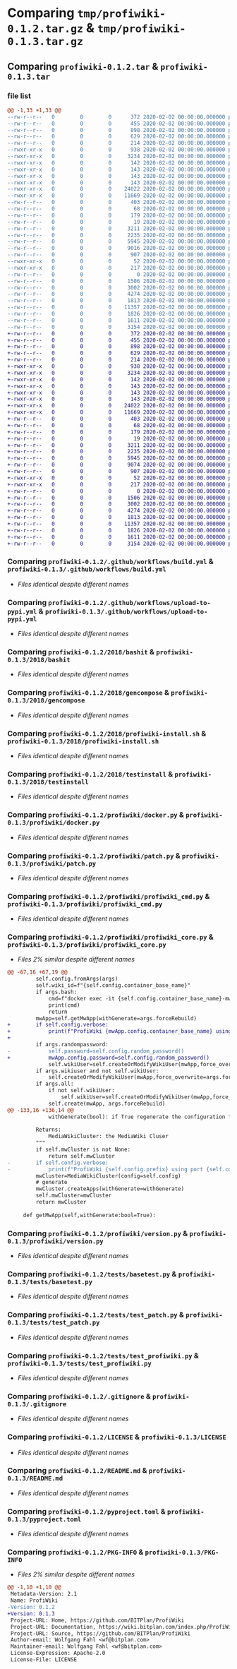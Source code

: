# Comparing `tmp/profiwiki-0.1.2.tar.gz` & `tmp/profiwiki-0.1.3.tar.gz`

## Comparing `profiwiki-0.1.2.tar` & `profiwiki-0.1.3.tar`

### file list

```diff
@@ -1,33 +1,33 @@
--rw-r--r--   0        0        0      372 2020-02-02 00:00:00.000000 profiwiki-0.1.2/.project
--rw-r--r--   0        0        0      455 2020-02-02 00:00:00.000000 profiwiki-0.1.2/.pydevproject
--rw-r--r--   0        0        0      898 2020-02-02 00:00:00.000000 profiwiki-0.1.2/.github/workflows/build.yml
--rw-r--r--   0        0        0      629 2020-02-02 00:00:00.000000 profiwiki-0.1.2/.github/workflows/upload-to-pypi.yml
--rw-r--r--   0        0        0      214 2020-02-02 00:00:00.000000 profiwiki-0.1.2/.vscode/settings.json
--rwxr-xr-x   0        0        0      938 2020-02-02 00:00:00.000000 profiwiki-0.1.2/2018/bashit
--rwxr-xr-x   0        0        0     3234 2020-02-02 00:00:00.000000 profiwiki-0.1.2/2018/gencompose
--rwxr-xr-x   0        0        0      142 2020-02-02 00:00:00.000000 profiwiki-0.1.2/2018/mw1_27_7
--rwxr-xr-x   0        0        0      143 2020-02-02 00:00:00.000000 profiwiki-0.1.2/2018/mw1_30_1
--rwxr-xr-x   0        0        0      143 2020-02-02 00:00:00.000000 profiwiki-0.1.2/2018/mw1_31_1
--rwxr-xr-x   0        0        0      143 2020-02-02 00:00:00.000000 profiwiki-0.1.2/2018/mw1_33_1
--rwxr-xr-x   0        0        0    24022 2020-02-02 00:00:00.000000 profiwiki-0.1.2/2018/profiwiki-install.sh
--rwxr-xr-x   0        0        0    11669 2020-02-02 00:00:00.000000 profiwiki-0.1.2/2018/testinstall
--rw-r--r--   0        0        0      403 2020-02-02 00:00:00.000000 profiwiki-0.1.2/2018/wiki-config.sh
--rw-r--r--   0        0        0       68 2020-02-02 00:00:00.000000 profiwiki-0.1.2/2018/image/phpinfo.php
--rw-r--r--   0        0        0      179 2020-02-02 00:00:00.000000 profiwiki-0.1.2/2018/image/profiwiki.php
--rw-r--r--   0        0        0       19 2020-02-02 00:00:00.000000 profiwiki-0.1.2/profiwiki/__init__.py
--rw-r--r--   0        0        0     3211 2020-02-02 00:00:00.000000 profiwiki-0.1.2/profiwiki/docker.py
--rw-r--r--   0        0        0     2235 2020-02-02 00:00:00.000000 profiwiki-0.1.2/profiwiki/patch.py
--rw-r--r--   0        0        0     5945 2020-02-02 00:00:00.000000 profiwiki-0.1.2/profiwiki/profiwiki_cmd.py
--rw-r--r--   0        0        0     9016 2020-02-02 00:00:00.000000 profiwiki-0.1.2/profiwiki/profiwiki_core.py
--rw-r--r--   0        0        0      907 2020-02-02 00:00:00.000000 profiwiki-0.1.2/profiwiki/version.py
--rwxr-xr-x   0        0        0       52 2020-02-02 00:00:00.000000 profiwiki-0.1.2/scripts/install
--rwxr-xr-x   0        0        0      217 2020-02-02 00:00:00.000000 profiwiki-0.1.2/scripts/test
--rw-r--r--   0        0        0        0 2020-02-02 00:00:00.000000 profiwiki-0.1.2/tests/__init__.py
--rw-r--r--   0        0        0     1506 2020-02-02 00:00:00.000000 profiwiki-0.1.2/tests/basetest.py
--rw-r--r--   0        0        0     3002 2020-02-02 00:00:00.000000 profiwiki-0.1.2/tests/test_patch.py
--rw-r--r--   0        0        0     4274 2020-02-02 00:00:00.000000 profiwiki-0.1.2/tests/test_profiwiki.py
--rw-r--r--   0        0        0     1813 2020-02-02 00:00:00.000000 profiwiki-0.1.2/.gitignore
--rw-r--r--   0        0        0    11357 2020-02-02 00:00:00.000000 profiwiki-0.1.2/LICENSE
--rw-r--r--   0        0        0     1826 2020-02-02 00:00:00.000000 profiwiki-0.1.2/README.md
--rw-r--r--   0        0        0     1611 2020-02-02 00:00:00.000000 profiwiki-0.1.2/pyproject.toml
--rw-r--r--   0        0        0     3154 2020-02-02 00:00:00.000000 profiwiki-0.1.2/PKG-INFO
+-rw-r--r--   0        0        0      372 2020-02-02 00:00:00.000000 profiwiki-0.1.3/.project
+-rw-r--r--   0        0        0      455 2020-02-02 00:00:00.000000 profiwiki-0.1.3/.pydevproject
+-rw-r--r--   0        0        0      898 2020-02-02 00:00:00.000000 profiwiki-0.1.3/.github/workflows/build.yml
+-rw-r--r--   0        0        0      629 2020-02-02 00:00:00.000000 profiwiki-0.1.3/.github/workflows/upload-to-pypi.yml
+-rw-r--r--   0        0        0      214 2020-02-02 00:00:00.000000 profiwiki-0.1.3/.vscode/settings.json
+-rwxr-xr-x   0        0        0      938 2020-02-02 00:00:00.000000 profiwiki-0.1.3/2018/bashit
+-rwxr-xr-x   0        0        0     3234 2020-02-02 00:00:00.000000 profiwiki-0.1.3/2018/gencompose
+-rwxr-xr-x   0        0        0      142 2020-02-02 00:00:00.000000 profiwiki-0.1.3/2018/mw1_27_7
+-rwxr-xr-x   0        0        0      143 2020-02-02 00:00:00.000000 profiwiki-0.1.3/2018/mw1_30_1
+-rwxr-xr-x   0        0        0      143 2020-02-02 00:00:00.000000 profiwiki-0.1.3/2018/mw1_31_1
+-rwxr-xr-x   0        0        0      143 2020-02-02 00:00:00.000000 profiwiki-0.1.3/2018/mw1_33_1
+-rwxr-xr-x   0        0        0    24022 2020-02-02 00:00:00.000000 profiwiki-0.1.3/2018/profiwiki-install.sh
+-rwxr-xr-x   0        0        0    11669 2020-02-02 00:00:00.000000 profiwiki-0.1.3/2018/testinstall
+-rw-r--r--   0        0        0      403 2020-02-02 00:00:00.000000 profiwiki-0.1.3/2018/wiki-config.sh
+-rw-r--r--   0        0        0       68 2020-02-02 00:00:00.000000 profiwiki-0.1.3/2018/image/phpinfo.php
+-rw-r--r--   0        0        0      179 2020-02-02 00:00:00.000000 profiwiki-0.1.3/2018/image/profiwiki.php
+-rw-r--r--   0        0        0       19 2020-02-02 00:00:00.000000 profiwiki-0.1.3/profiwiki/__init__.py
+-rw-r--r--   0        0        0     3211 2020-02-02 00:00:00.000000 profiwiki-0.1.3/profiwiki/docker.py
+-rw-r--r--   0        0        0     2235 2020-02-02 00:00:00.000000 profiwiki-0.1.3/profiwiki/patch.py
+-rw-r--r--   0        0        0     5945 2020-02-02 00:00:00.000000 profiwiki-0.1.3/profiwiki/profiwiki_cmd.py
+-rw-r--r--   0        0        0     9074 2020-02-02 00:00:00.000000 profiwiki-0.1.3/profiwiki/profiwiki_core.py
+-rw-r--r--   0        0        0      907 2020-02-02 00:00:00.000000 profiwiki-0.1.3/profiwiki/version.py
+-rwxr-xr-x   0        0        0       52 2020-02-02 00:00:00.000000 profiwiki-0.1.3/scripts/install
+-rwxr-xr-x   0        0        0      217 2020-02-02 00:00:00.000000 profiwiki-0.1.3/scripts/test
+-rw-r--r--   0        0        0        0 2020-02-02 00:00:00.000000 profiwiki-0.1.3/tests/__init__.py
+-rw-r--r--   0        0        0     1506 2020-02-02 00:00:00.000000 profiwiki-0.1.3/tests/basetest.py
+-rw-r--r--   0        0        0     3002 2020-02-02 00:00:00.000000 profiwiki-0.1.3/tests/test_patch.py
+-rw-r--r--   0        0        0     4274 2020-02-02 00:00:00.000000 profiwiki-0.1.3/tests/test_profiwiki.py
+-rw-r--r--   0        0        0     1813 2020-02-02 00:00:00.000000 profiwiki-0.1.3/.gitignore
+-rw-r--r--   0        0        0    11357 2020-02-02 00:00:00.000000 profiwiki-0.1.3/LICENSE
+-rw-r--r--   0        0        0     1826 2020-02-02 00:00:00.000000 profiwiki-0.1.3/README.md
+-rw-r--r--   0        0        0     1611 2020-02-02 00:00:00.000000 profiwiki-0.1.3/pyproject.toml
+-rw-r--r--   0        0        0     3154 2020-02-02 00:00:00.000000 profiwiki-0.1.3/PKG-INFO
```

### Comparing `profiwiki-0.1.2/.github/workflows/build.yml` & `profiwiki-0.1.3/.github/workflows/build.yml`

 * *Files identical despite different names*

### Comparing `profiwiki-0.1.2/.github/workflows/upload-to-pypi.yml` & `profiwiki-0.1.3/.github/workflows/upload-to-pypi.yml`

 * *Files identical despite different names*

### Comparing `profiwiki-0.1.2/2018/bashit` & `profiwiki-0.1.3/2018/bashit`

 * *Files identical despite different names*

### Comparing `profiwiki-0.1.2/2018/gencompose` & `profiwiki-0.1.3/2018/gencompose`

 * *Files identical despite different names*

### Comparing `profiwiki-0.1.2/2018/profiwiki-install.sh` & `profiwiki-0.1.3/2018/profiwiki-install.sh`

 * *Files identical despite different names*

### Comparing `profiwiki-0.1.2/2018/testinstall` & `profiwiki-0.1.3/2018/testinstall`

 * *Files identical despite different names*

### Comparing `profiwiki-0.1.2/profiwiki/docker.py` & `profiwiki-0.1.3/profiwiki/docker.py`

 * *Files identical despite different names*

### Comparing `profiwiki-0.1.2/profiwiki/patch.py` & `profiwiki-0.1.3/profiwiki/patch.py`

 * *Files identical despite different names*

### Comparing `profiwiki-0.1.2/profiwiki/profiwiki_cmd.py` & `profiwiki-0.1.3/profiwiki/profiwiki_cmd.py`

 * *Files identical despite different names*

### Comparing `profiwiki-0.1.2/profiwiki/profiwiki_core.py` & `profiwiki-0.1.3/profiwiki/profiwiki_core.py`

 * *Files 2% similar despite different names*

```diff
@@ -67,16 +67,19 @@
         self.config.fromArgs(args)
         self.wiki_id=f"{self.config.container_base_name}"
         if args.bash:
             cmd=f"docker exec -it {self.config.container_base_name}-mw /bin/bash"
             print(cmd)
             return
         mwApp=self.getMwApp(withGenerate=args.forceRebuild)
+        if self.config.verbose:
+            print(f"ProfiWiki {mwApp.config.container_base_name} using port {mwApp.config.port} sqlport {mwApp.config.sqlPort}")
+   
         if args.randompassword:
-            self.password=self.config.random_password()
+            mwApp.config.password=self.config.random_password()
             self.wikiUser=self.createOrModifyWikiUser(mwApp,force_overwrite=args.forceuser)
         if args.wikiuser and not self.wikiUser:
             self.createOrModifyWikiUser(mwApp,force_overwrite=args.forceuser)
         if args.all:
             if not self.wikiUser:
                 self.wikiUser=self.createOrModifyWikiUser(mwApp,force_overwrite=args.forceuser)
             self.create(mwApp, args.forceRebuild)
@@ -133,16 +136,14 @@
             withGenerate(bool): if True regenerate the configuration files
             
         Returns:
             MediaWikiCluster: the MediaWiki Cluser
         """
         if self.mwCluster is not None:
             return self.mwCluster
-        if self.config.verbose:
-            print(f"ProfiWiki {self.config.prefix} using port {self.config.port}")
         mwCluster=MediaWikiCluster(config=self.config)
         # generate
         mwCluster.createApps(withGenerate=withGenerate)
         self.mwCluster=mwCluster
         return mwCluster
     
     def getMwApp(self,withGenerate:bool=True):
```

### Comparing `profiwiki-0.1.2/profiwiki/version.py` & `profiwiki-0.1.3/profiwiki/version.py`

 * *Files identical despite different names*

### Comparing `profiwiki-0.1.2/tests/basetest.py` & `profiwiki-0.1.3/tests/basetest.py`

 * *Files identical despite different names*

### Comparing `profiwiki-0.1.2/tests/test_patch.py` & `profiwiki-0.1.3/tests/test_patch.py`

 * *Files identical despite different names*

### Comparing `profiwiki-0.1.2/tests/test_profiwiki.py` & `profiwiki-0.1.3/tests/test_profiwiki.py`

 * *Files identical despite different names*

### Comparing `profiwiki-0.1.2/.gitignore` & `profiwiki-0.1.3/.gitignore`

 * *Files identical despite different names*

### Comparing `profiwiki-0.1.2/LICENSE` & `profiwiki-0.1.3/LICENSE`

 * *Files identical despite different names*

### Comparing `profiwiki-0.1.2/README.md` & `profiwiki-0.1.3/README.md`

 * *Files identical despite different names*

### Comparing `profiwiki-0.1.2/pyproject.toml` & `profiwiki-0.1.3/pyproject.toml`

 * *Files identical despite different names*

### Comparing `profiwiki-0.1.2/PKG-INFO` & `profiwiki-0.1.3/PKG-INFO`

 * *Files 2% similar despite different names*

```diff
@@ -1,10 +1,10 @@
 Metadata-Version: 2.1
 Name: ProfiWiki
-Version: 0.1.2
+Version: 0.1.3
 Project-URL: Home, https://github.com/BITPlan/ProfiWiki
 Project-URL: Documentation, https://wiki.bitplan.com/index.php/ProfiWiki
 Project-URL: Source, https://github.com/BITPlan/ProfiWiki
 Author-email: Wolfgang Fahl <wf@bitplan.com>
 Maintainer-email: Wolfgang Fahl <wf@bitplan.com>
 License-Expression: Apache-2.0
 License-File: LICENSE
```

